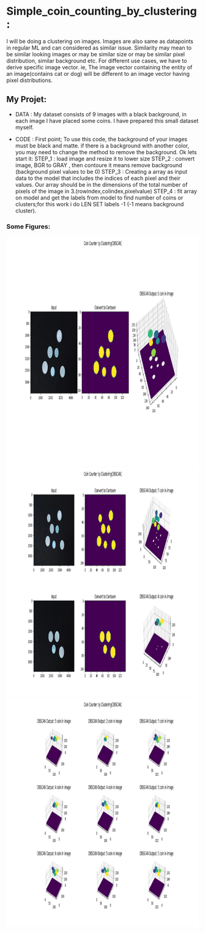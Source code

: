 # Simple_coin_counting_by_clustering:
I will be doing a clustering on images. Images are also same as datapoints in regular ML and can considered as similar issue.
Similarity may mean to be similar looking images or may be similar size or may be similar pixel distribution, similar background etc. For different use cases, we have to derive specific image vector. ie, The image vector containing the entity of an image(contains cat or dog) will be different to an image vector having pixel distributions.

## My Projet:
* DATA : My dataset consists of 9 images with a black background, in each image I have placed some coins. I have prepared this small dataset myself.

* CODE : First point; To use this code, the background of your images must be black and matte. if there is a background with another color, you may need to change the method to remove the background.
Ok lets start it:
STEP_1 : load image and resize it to lower size
STEP_2 : convert image, BGR to GRAY , then contoure it means remove background (background pixel values to be 0)
STEP_3 : Creating a array as input data to the model that includes the indices of each pixel and their values. 
Our array should be in the dimensions of the total number of pixels of the image in 3.(rowindex,colindex,pixelvalue)
STEP_4 : fit array  on model and get the labels from model to find number of coins or clusters;for this work
i do LEN SET labels -1 (-1 means background cluster).

### Some Figures:
<img src="Output/Figure_1.png" width="1800" height="600"> 

<img src="Output/Figure_3.png" width="1800" height="600">                                

<img src="Output/Figure_5.png" width="1800" height="600">                                   
